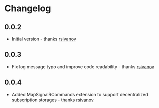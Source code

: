# Changelog

## 0.0.2
* Initial version - thanks [rsivanov]

## 0.0.3
* Fix log message typo and improve code readability - thanks [rsivanov]

## 0.0.4
* Added MapSignalRCommands<THub> extension to support decentralized subscription storages - thanks [rsivanov]

[rsivanov]: https://github.com/rsivanov

